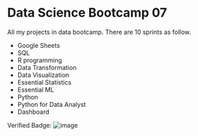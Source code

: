 # Data Science Bootcamp 07
All my projects in data bootcamp. There are 10 sprints as follow.

* Google Sheets
* SQL
* R programming
* Data Transformation
* Data Visualization
* Essential Statistics
* Essential ML
* Python
* Python for Data Analyst
* Dashboard

Verified Badge: 
![image](https://github.com/paothinnapat/data_bootcamp07/assets/132493879/a6d5cdb8-e47e-462c-871c-dc53027baab0)
